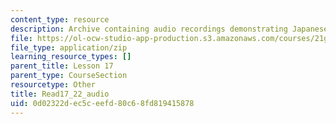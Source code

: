 ```yaml
---
content_type: resource
description: Archive containing audio recordings demonstrating Japanese pronunciation.
file: https://ol-ocw-studio-app-production.s3.amazonaws.com/courses/21g-504-japanese-iv-spring-2009/0d02322dec5ceefd80c68fd819415878_Read17_22_audio.zip
file_type: application/zip
learning_resource_types: []
parent_title: Lesson 17
parent_type: CourseSection
resourcetype: Other
title: Read17_22_audio
uid: 0d02322d-ec5c-eefd-80c6-8fd819415878
---
```

